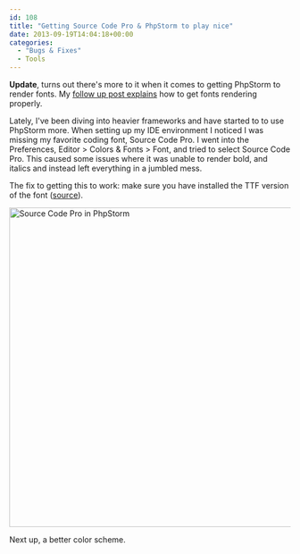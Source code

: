 ```yaml
---
id: 108
title: "Getting Source Code Pro & PhpStorm to play nice"
date: 2013-09-19T14:04:18+00:00
categories:
  - "Bugs & Fixes"
  - Tools
---
```


**Update**, turns out there's more to it when it comes to getting PhpStorm to render fonts. My [follow up post explains](http://sticksnglue.com/?p=112 "Source Code Pro & PhpStorm, the plot thickens") how to get fonts rendering properly.

Lately, I've been diving into heavier frameworks and have started to to use PhpStorm more. When setting up my IDE environment I noticed I was missing my favorite coding font, Source Code Pro. I went into the Preferences, Editor > Colors & Fonts > Font, and tried to select Source Code Pro. This caused some issues where it was unable to render bold, and italics and instead left everything in a jumbled mess.

The fix to getting this to work: make sure you have installed the TTF version of the font ([source](http://youtrack.jetbrains.com/issue/IDEA-93404 "Source Code Pro - Font Rendering Issue")).

<img className="alignnone size-full wp-image-109" alt="Source Code Pro in PhpStorm" src="/wordpress/2013/09/source-code-pro.jpg" width="861" height="572" srcset="/wordpress/2013/09/source-code-pro.jpg 861w, /wordpress/2013/09/source-code-pro-300x199.jpg 300w, /wordpress/2013/09/source-code-pro-624x414.jpg 624w" sizes="(max-width: 861px) 100vw, 861px" />

Next up, a better color scheme.
